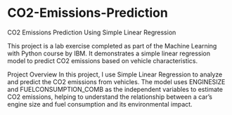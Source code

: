 # CO2-Emissions-Prediction
CO2 Emissions Prediction Using Simple Linear Regression

This project is a lab exercise completed as part of the Machine Learning with Python course by IBM. It demonstrates a simple linear regression model to predict CO2 emissions based on vehicle characteristics.

Project Overview
In this project, I use Simple Linear Regression to analyze and predict the CO2 emissions from vehicles. The model uses ENGINESIZE and FUELCONSUMPTION_COMB as the independent variables to estimate CO2 emissions, helping to understand the relationship between a car’s engine size and fuel consumption and its environmental impact.
